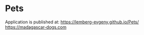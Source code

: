 # Pets
Application is published at:
https://lemberg-evgeny.github.io/Pets/
https://madagascar-dogs.com


